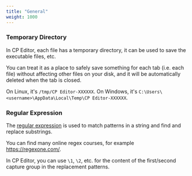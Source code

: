 ```yaml
---
title: "General"
weight: 1000
---
```


### Temporary Directory

In CP Editor, each file has a temporary directory, it can be used to save the executable files, etc.

You can treat it as a place to safely save something for each tab (i.e. each file) without affecting other files on your disk, and it will be automatically deleted when the tab is closed.

On Linux, it's `/tmp/CP Editor-XXXXXX`. On Windows, it's `C:\Users\<username>\AppData\Local\Temp\CP Editor-XXXXXX`.

### Regular Expression

The [regular expression](https://en.wikipedia.org/wiki/Regular_expression) is used to match patterns in a string and find and replace substrings.

You can find many online regex courses, for example <https://regexone.com/>.

In CP Editor, you can use `\1`, `\2`, etc. for the content of the first/second capture group in the replacement patterns.
